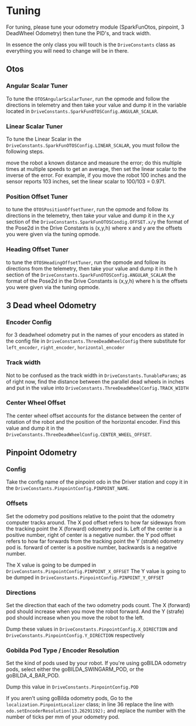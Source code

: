 # Tuning

For tuning, please tune your odometry module (SparkFunOtos, pinpoint, 3 DeadWheel Odometry)
then tune the PID's, and track width.

In essence the only class you will touch is the `DriveConstants` class as everything you will need to change will be in there.

## Otos

### Angular Scalar Tuner

To tune the `OTOSAngularScalarTuner`, run the opmode and follow the directions in telemetry and then take your value and dump it in the variable located
in `DriveConstants.SparkFunOTOSConfig.ANGULAR_SCALAR`.

### Linear Scalar Tuner

To tune the Linear Scalar in the `DriveConstants.SparkFunOTOSConfig.LINEAR_SCALAR`, you must follow the following steps.

move the robot a known distance and measure the error; do this multiple times at multiple speeds to get an average, then set the linear scalar to the
inverse of the error. For example, if you move the robot 100 inches and the sensor reports 103 inches, set the linear scalar to 100/103 = 0.971.

### Position Offset Tuner

to tune the `OTOSPositionOffsetTuner`, run the opmode and follow its directions in the telemetry, then take your value and dump it in the x,y section of
the `DriveConstants.SparkFunOTOSCondig.OFFSET.x/y` the format of the Pose2d in the Drive Constants is (x,y,h) where x and y are the offsets you were given
via the tuning opmode.

### Heading Offset Tuner

to tune the `OTOSHeadingOffsetTuner`, run the opmode and follow its directions from the telemetry, then take your value and dump it in the h section of 
the `DriveConstants.SparkFunOTOSConfig.ANGULAR_SCALAR` the format of the Pose2d in the Drive Constants is (x,y,h) where h is the offsets you were given
via the tuning opmode.

## 3 Dead wheel Odometry

### Encoder Config

for 3 deadwheel odometry put in the names of your encoders as stated in the config file in `DriveConstants.ThreeDeadWheelConfig` there substitute for
`left_encoder`, `right_encoder`, `horizontal_encoder`

### Track width

Not to be confused as the track width in `DriveConstants.TunableParams`; as of right now, find the distance between the parallel dead wheels in inches
and put in the value into `DriveConstants.ThreeDeadWheelConfig.TRACK_WIDTH`

### Center Wheel Offset
The center wheel offset accounts for the distance between the center of rotation of the robot and the position of the horizontal encoder.
Find this value and dump it in the `DriveConstants.ThreeDeadWheelConfig.CENTER_WHEEL_OFFSET`.

## Pinpoint Odometry

### Config
Take the config name of the pinpoint odo in the Driver station and copy it in the `DriveConstants.PinpointConfig.PINPOINT_NAME`.

### Offsets
Set the odometry pod positions relative to the point that the odometry computer tracks around.
The X pod offset refers to how far sideways from the tracking point the
X (forward) odometry pod is. Left of the center is a positive number,
right of center is a negative number. the Y pod offset refers to how far forwards from
the tracking point the Y (strafe) odometry pod is. forward of center is a positive number,
backwards is a negative number.

The X value is going to be dumped in `DriveConstants.PinpointConfig.PINPOINT_X_OFFSET`
The Y value is going to be dumped in `DriveConstants.PinpointConfig.PINPOINT_Y_OFFSET`

### Directions
Set the direction that each of the two odometry pods count. The X (forward) pod should
increase when you move the robot forward. And the Y (strafe) pod should increase when
you move the robot to the left.

Dump these values in `DriveConstants.PinpointConfig.X_DIRECTION` and `DriveConstants.PinpointConfig.Y_DIRECTION` respectively

### Gobilda Pod Type / Encoder Resolution
Set the kind of pods used by your robot. If you're using goBILDA odometry pods, select either
the goBILDA_SWINGARM_POD, or the goBILDA_4_BAR_POD.

Dump this value in `DriveConstants.PinpointConfig.POD`

If you aren't using goBilda odometry pods, Go to the `localization.PinpointLocalizer` class; in line 36 replace the line with
`odo.setEncoderResolution(13.26291192);` and replace the number with  the number of ticks per mm of your odometry pod.

 